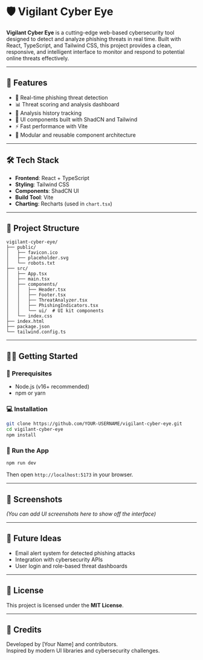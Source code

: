 # 🛡️ Vigilant Cyber Eye

**Vigilant Cyber Eye** is a cutting-edge web-based cybersecurity tool designed to detect and analyze phishing threats in real time. Built with React, TypeScript, and Tailwind CSS, this project provides a clean, responsive, and intelligent interface to monitor and respond to potential online threats effectively.

---

## 🚀 Features

- 🧠 Real-time phishing threat detection
- 📊 Threat scoring and analysis dashboard
- 📜 Analysis history tracking
- 📌 UI components built with ShadCN and Tailwind
- ⚡ Fast performance with Vite
- 🧩 Modular and reusable component architecture

---

## 🛠️ Tech Stack

- **Frontend**: React + TypeScript
- **Styling**: Tailwind CSS
- **Components**: ShadCN UI
- **Build Tool**: Vite
- **Charting**: Recharts (used in `chart.tsx`)

---

## 📂 Project Structure

```
vigilant-cyber-eye/
├── public/
│   ├── favicon.ico
│   ├── placeholder.svg
│   └── robots.txt
├── src/
│   ├── App.tsx
│   ├── main.tsx
│   ├── components/
│   │   ├── Header.tsx
│   │   ├── Footer.tsx
│   │   ├── ThreatAnalyzer.tsx
│   │   ├── PhishingIndicators.tsx
│   │   └── ui/  # UI kit components
│   └── index.css
├── index.html
├── package.json
└── tailwind.config.ts
```

---

## 🧑‍💻 Getting Started

### 🔧 Prerequisites

- Node.js (v16+ recommended)
- npm or yarn

### 💻 Installation

```bash
git clone https://github.com/YOUR-USERNAME/vigilant-cyber-eye.git
cd vigilant-cyber-eye
npm install
```

### 🚀 Run the App

```bash
npm run dev
```

Then open `http://localhost:5173` in your browser.

---

## 📸 Screenshots

*(You can add UI screenshots here to show off the interface)*

---

## 🔮 Future Ideas

- Email alert system for detected phishing attacks
- Integration with cybersecurity APIs
- User login and role-based threat dashboards

---

## 📄 License

This project is licensed under the **MIT License**.

---

## 🙌 Credits

Developed by [Your Name] and contributors.  
Inspired by modern UI libraries and cybersecurity challenges.
